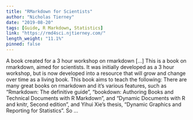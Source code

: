 ```yaml
---
title: "RMarkdown for Scientists"
author: "Nicholas Tierney"
date: "2019-08-20"
tags: [Guide, R Markdown, Statistics]
link: "https://rmd4sci.njtierney.com/"
length_weight: "11.1%"
pinned: false
---
```


A book created for a 3 hour workshop on rmarkdown [...] This is a book on rmarkdown, aimed for scientists. It was initially developed as a 3 hour workshop, but is now developed into a resource that will grow and change over time as a living book. This book aims to teach the following: There are many great books on rmarkdown and it’s various features, such as “Rmarkdown: The definitive guide”, “bookdown: Authoring Books and Technical Documents with R Markdown”, and “Dynamic Documents with R and knitr, Second edition”, and Yihui Xie’s thesis, “Dynamic Graphics and Reporting for Statistics”. So ...
